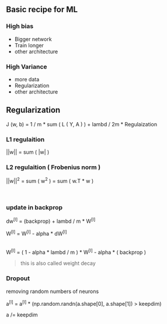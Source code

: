 ## Basic recipe for ML

### High bias

 - Bigger network 
 - Train longer
 - other architecture


### High Variance

 - more data
 - Regularization
 - other architecture

## Regularization

J (w, b) = 1 / m * sum ( L ( Y, A ) )  + lambd / 2m * Regulaization

### L1 regulaition

||w|| = sum ( |w| )

### L2 regulaition ( Frobenius norm )

||w||<sup>2</sup> = sum ( w<sup>2</sup> ) = sum ( w.T * w )

</br>

### update in backprop

dw<sup>[l]</sup> = (backprop) + lambd / m * W<sup>[l]</sup>

W<sup>[l]</sup> = W<sup>[l]</sup> - alpha * dW<sup>[l]</sup>

</br>
W<sup>[l]</sup> = ( 1 - alpha * lambd / m ) * W<sup>[l]</sup> - alpha * ( backprop )

> this is also called weight decay

### Dropout

removing random numbers of neurons 

a<sup>[l]</sup> = a<sup>[l]</sup> * (np.random.randn(a.shape[0], a.shape[1]) > keepdim)

a /= keepdim

